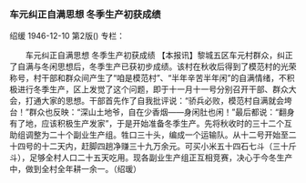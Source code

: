 ### 车元纠正自满思想  冬季生产初获成绩
绍缓
1946-12-10
第2版()
专栏：

　　车元纠正自满思想
    冬季生产初获成绩
    【本报讯】黎城五区车元村群众，纠正了自满与冬闲思想后，冬季生产已获初步成绩。该村在秋收后得到了模范村的光荣称号，村干部和群众间产生了“咱是模范村”、“半年辛苦半年闲”的自满情绪，不积极进行冬季生产，区上发觉了这个问题，即于十一月十一号分别召开干部、群众大会，打通大家的思想。干部首先作了自我批评说：“骄兵必败，模范村自满就会垮台！”群众也反映：“深山土地爷，自在少香烟——身闲肚也闲！”最后都说：“翻身有了地，应该积极生产发家”，于是开始准备冬季生产。先将秋收时的三十二个互助组调整为二十个副业生产组。牲口三十头，编成一个运输队。从十二号开始至二十四号的十二天内，赶脚四趟净赚三十九万余元。可买小米五十四石七斗（三十斤斗），足够全村人口二十五天吃用。现各副业生产组正互相竞赛，决心于今冬生产中，做到全村全年耕一余一。（绍瑗）
